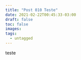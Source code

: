 ```yaml
---
title: "Post 010 Teste"
date: 2021-02-22T00:45:33-03:00
draft: false
toc: false
images:
tags: 
  - untagged
---
```


teste

